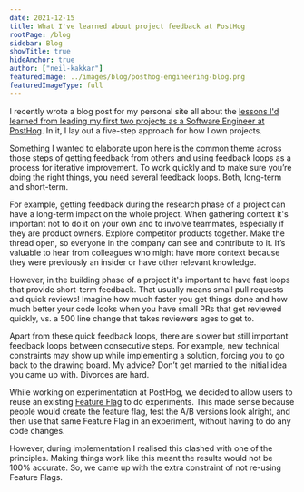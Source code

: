 ```yaml
---
date: 2021-12-15
title: What I've learned about project feedback at PostHog
rootPage: /blog
sidebar: Blog
showTitle: true
hideAnchor: true
author: ["neil-kakkar"]
featuredImage: ../images/blog/posthog-engineering-blog.png
featuredImageType: full
---
```


I recently wrote a blog post for my personal site all about the [lessons I'd learned from leading my first two projects as a Software Engineer at PostHog](https://neilkakkar.com/How-I-Own-Projects-as-a-Software-Engineer.html). In it, I lay out a five-step approach for how I own projects.  

Something I wanted to elaborate upon here is the common theme across those steps of getting feedback from others and using feedback loops as a process for iterative improvement. To work quickly and to make sure you’re doing the right things, you need several feedback loops. Both, long-term and short-term.

For example, getting feedback during the research phase of a project can have a long-term impact on the whole project. When gathering context it's important not to do it on your own and to involve teammates, especially if they are product owners. Explore competitor products together. Make the thread open, so everyone in the company can see and contribute to it. It’s valuable to hear from colleagues who might have more context because they were previously an insider or have other relevant knowledge.

However, in the building phase of a project it's important to have fast loops that provide short-term feedback. That usually means small pull requests and quick reviews! Imagine how much faster you get things done and how much better your code looks when you have small PRs that get reviewed quickly, vs. a 500 line change that takes reviewers ages to get to.

Apart from these quick feedback loops, there are slower but still important feedback loops between consecutive steps. For example, new technical constraints may show up while implementing a solution, forcing you to go back to the drawing board. My advice? Don’t get married to the initial idea you came up with. Divorces are hard.

While working on experimentation at PostHog, we decided to allow users to reuse an existing [Feature Flag](/docs/user-guides/feature-flags) to do experiments. This made sense because people would create the feature flag, test the A/B versions look alright, and then use that same Feature Flag in an experiment, without having to do any code changes.

However, during implementation I realised this clashed with one of the principles. Making things work like this meant the results would not be 100% accurate. So,  we came up with the extra constraint of not re-using Feature Flags.

